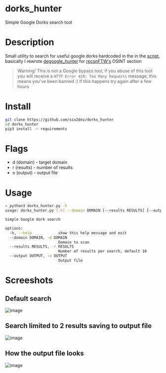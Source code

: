 # dorks_hunter
Simple Google Dorks search tool

# Description

Small utility to search for useful google dorks hardcoded in the in the [script](https://github.com/six2dez/dorks_hunter/blob/8655c077c54b82fd6430392dcf9a26d5f1f14ff3/dorks_hunter.py#L35), basically I rewrote [degoogle_hunter](https://github.com/six2dez/degoogle_hunter) for [reconFTW's](https://github.com/six2dez/reconFTW) OSINT section

> Warning! This is not a Google bypass tool, if you abuse of this tool you will receive a `HTTP Error 429: Too Many Requests` message, this means you've been banned :) If this happens try again after a few hours

# Install

```bash
git clone https://github.com/six2dez/dorks_hunter
cd dorks_hunter
pip3 install -r requirements
```

# Flags

- d (domain) - target domain
- r (results) - number of results
- o (output) - output file

# Usage

```bash
> python3 dorks_hunter.py -h
usage: dorks_hunter.py [-h] --domain DOMAIN [--results RESULTS] [--output OUTPUT]

Simple Google dork search

options:
  -h, --help            show this help message and exit
  --domain DOMAIN, -d DOMAIN
                        Domain to scan
  --results RESULTS, -r RESULTS
                        Number of results per search, default 10
  --output OUTPUT, -o OUTPUT
                        Output file
```                        
# Screeshots
## Default search
![image](https://user-images.githubusercontent.com/24670991/182604961-26005889-a010-43db-a5f4-6faaf9ebeadc.png)

## Search limited to 2 results saving to output file
![image](https://user-images.githubusercontent.com/24670991/182605167-c518c162-3494-494f-91fe-65c94f130639.png)

## How the output file looks
![image](https://user-images.githubusercontent.com/24670991/182606542-a55aa2ab-38a0-405e-ac23-6c0d17b9f7ca.png)
